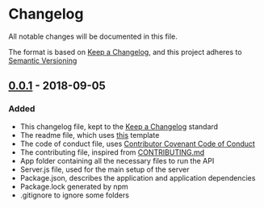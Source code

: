 # Changelog
All notable changes will be documented in this file.

The format is based on [Keep a Changelog](https://keepachangelog.com/en/1.0.0/),
and this project adheres to [Semantic Versioning](https://semver.org/spec/v2.0.0.html)

## [0.0.1] - 2018-09-05
### Added
- This changelog file, kept to the [Keep a Changelog](https://keepachangelog.com/en/1.0.0/) standard
- The readme file, which uses [this](https://gist.github.com/PurpleBooth/109311bb0361f32d87a2) template
- The code of conduct file, uses [Contributor Covenant Code of Conduct](https://www.contributor-covenant.org/version/1/4/code-of-conduct.md)
- The contributing file, inspired from [CONTRIBUTING.md](https://github.com/thephpleague/skeleton/blob/master/CONTRIBUTING.md)
- App folder containing all the necessary files to run the API
- Server.js file, used for the main setup of the server
- Package.json, describes the application and application dependencies
- Package.lock generated by npm
- .gitignore to ignore some folders


[0.0.1]: https://github.com/norzon/pokeapi/compare/v0.0.1...HEAD